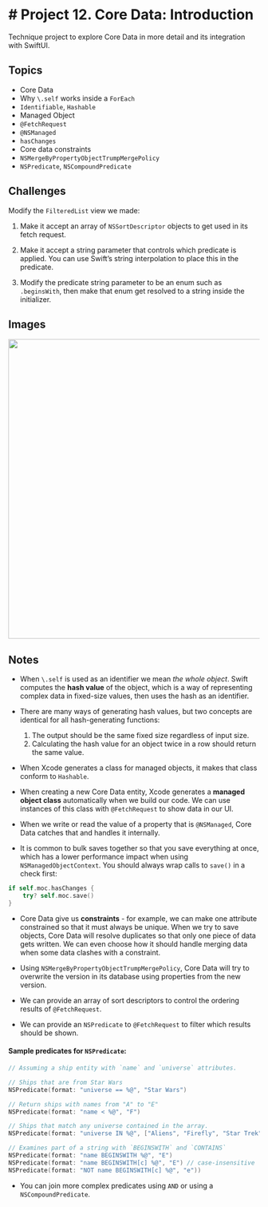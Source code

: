 
# # Project 12. Core Data: Introduction

Technique project to explore Core Data in more detail and its integration with SwiftUI.

## Topics

- Core Data
- Why `\.self` works inside a `ForEach`
- `Identifiable`, `Hashable`
- Managed Object
- `@FetchRequest`
- `@NSManaged`
- `hasChanges`
- Core data constraints
- `NSMergeByPropertyObjectTrumpMergePolicy`
- `NSPredicate`, `NSCompoundPredicate`

## Challenges

Modify the `FilteredList` view we made:

1. Make it accept an array of `NSSortDescriptor` objects to get used in its fetch request.

2. Make it accept a string parameter that controls which predicate is applied. You can use Swift’s string interpolation to place this in the predicate.

3. Modify the predicate string parameter to be an enum such as `.beginsWith`, then make that enum get resolved to a string inside the initializer.

## Images

<p align="center"><img src="img/challenge.gif" height="600px"></p>

## Notes

- When `\.self` is used as an identifier we mean *the whole object*.  Swift computes the **hash value** of the object, which is a way of representing complex data in fixed-size values, then uses the hash as an identifier.

- There are many ways of generating hash values, but two concepts are identical for all hash-generating functions:
    1. The output should be the same fixed size regardless of input size.
    2. Calculating the hash value for an object twice in a row should return the same value.

- When Xcode generates a class for managed objects, it makes that class conform to `Hashable`. 

- When creating a new Core Data entity, Xcode generates a **managed object class** automatically when we build our code. We can use instances of this class with `@FetchRequest` to show data in our UI. 

- When we write or read the value of a property that is `@NSManaged`, Core Data catches that and handles it internally. 

- It is common to bulk saves together so that you save everything at once, which has a lower performance impact when using `NSManagedObjectContext`. You should always wrap calls to `save()` in a check first:

```swift
if self.moc.hasChanges {
    try? self.moc.save()
}
```

- Core Data give us **constraints** - for example, we can make one attribute constrained so that it must always be unique. When we try to save objects, Core Data will resolve duplicates so that only one piece of data gets written. We can even choose how it should handle merging data when some data clashes with a constraint.

- Using `NSMergeByPropertyObjectTrumpMergePolicy`, Core Data will try to overwrite the version in its database using properties from the new version. 

- We can provide an array of sort descriptors to control the ordering results of `@FetchRequest`.

- We can provide an `NSPredicate` to `@FetchRequest` to filter which results should be shown.

#### Sample predicates for `NSPredicate`:

```swift
// Assuming a ship entity with `name` and `universe` attributes.

// Ships that are from Star Wars
NSPredicate(format: "universe == %@", "Star Wars")

// Return ships with names from "A" to "E"
NSPredicate(format: "name < %@", "F")

// Ships that match any universe contained in the array.
NSPredicate(format: "universe IN %@", ["Aliens", "Firefly", "Star Trek"])

// Examines part of a string with `BEGINSWITH` and `CONTAINS`
NSPredicate(format: "name BEGINSWITH %@", "E")
NSPredicate(format: "name BEGINSWITH[c] %@", "E") // case-insensitive
NSPredicate(format: "NOT name BEGINSWITH[c] %@", "e"))
```

- You can join more complex predicates using `AND` or using a `NSCompoundPredicate`.

